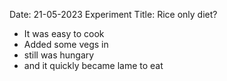 Date: 21-05-2023
Experiment Title: Rice only diet?

* It was easy to cook
* Added some vegs in
* still was hungary
* and it quickly became lame to eat
